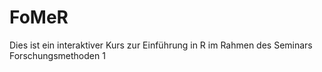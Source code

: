 # FoMeR
Dies ist ein interaktiver Kurs zur Einführung in R im Rahmen des Seminars Forschungsmethoden 1
